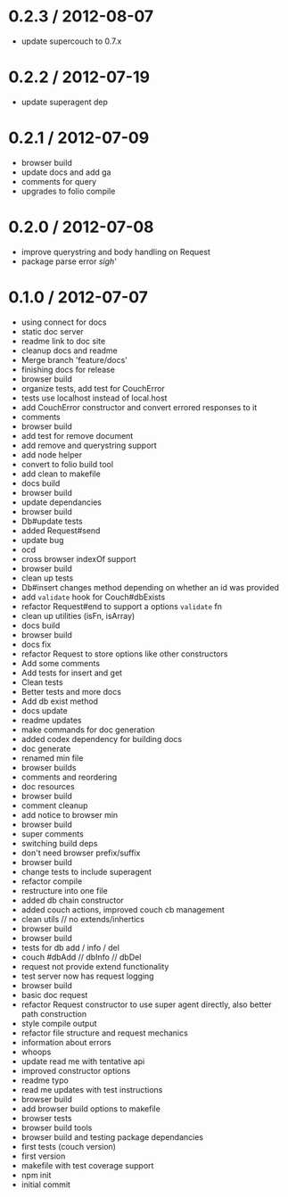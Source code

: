 
0.2.3 / 2012-08-07 
==================

  * update supercouch to 0.7.x

0.2.2 / 2012-07-19 
==================

  * update superagent dep

0.2.1 / 2012-07-09 
==================

  * browser build
  * update docs and add ga
  * comments for query
  * upgrades to folio compile

0.2.0 / 2012-07-08 
==================

  * improve querystring and body handling on Request
  * package parse error *sigh*'

0.1.0 / 2012-07-07 
==================

  * using connect for docs
  * static doc server
  * readme link to doc site
  * cleanup docs and readme
  * Merge branch 'feature/docs'
  * finishing docs for release
  * browser build
  * organize tests, add test for CouchError
  * tests use localhost instead of local.host
  * add CouchError constructor and convert errored responses to it
  * comments
  * browser build
  * add test for remove document
  * add remove and querystring support
  * add node helper
  * convert to folio build tool
  * add clean to makefile
  * docs build
  * browser build
  * update dependancies
  * browser build
  * Db#update tests
  * added Request#send
  * update bug
  * ocd
  * cross browser indexOf support
  * browser build
  * clean up tests
  * Db#insert changes method depending on whether an id was provided
  * add `validate` hook for Couch#dbExists
  * refactor Request#end to support a options `validate` fn
  * clean up utilities (isFn, isArray)
  * docs build
  * browser build
  * docs fix
  * refactor Request to store options like other constructors
  * Add some comments
  * Add tests for insert and get
  * Clean tests
  * Better tests and more docs
  * Add db exist method
  * docs update
  * readme updates
  * make commands for doc generation
  * added codex dependency for building docs
  * doc generate
  * renamed min file
  * browser builds
  * comments and reordering
  * doc resources
  * browser build
  * comment cleanup
  * add notice to browser min
  * browser build
  * super comments
  * switching build deps
  * don't need browser prefix/suffix
  * browser build
  * change tests to include superagent
  * refactor compile
  * restructure into one file
  * added db chain constructor
  * added couch actions, improved couch cb management
  * clean utils // no extends/inhertics
  * browser build
  * browser build
  * tests for db add / info / del
  * couch #dbAdd // dbInfo // dbDel
  * request not provide extend functionality
  * test server now has request logging
  * browser build
  * basic doc request
  * refactor Request constructor to use super agent directly, also better path construction
  * style compile output
  * refactor file structure and request mechanics
  * information about errors
  * whoops
  * update read me with tentative api
  * improved constructor options
  * readme typo
  * read me updates with test instructions
  * browser build
  * add browser build options to makefile
  * browser tests
  * browser build tools
  * browser build and testing package dependancies
  * first tests (couch version)
  * first version
  * makefile with test coverage support
  * npm init
  * initial commit
